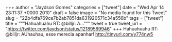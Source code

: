 
+++
author = "Jaydson Gomes"
categories = ["tweet"]
date = "Wed Apr 14 23:11:37 +0000 2010"
draft = false
image = "No media found for this Tweet"
slug = "22b4dfa769ce7b2ab7851da631920571c34a556b"
tags = ["tweet"]
title = """Hahuahuahu RT: @billjr: A..."""
tweet = true
tweet_url = "https://twitter.com/jaydson/status/12189569946"
+++
Hahuahuahu RT: @billjr: AUhauhau, esse merecia apanhar! http://tinyurl.com/y774nw5
